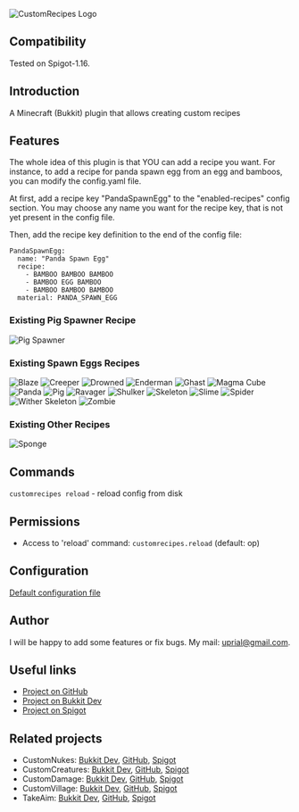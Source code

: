 ![CustomRecipes Logo](images/customrecipes-logo.png)

## Compatibility

Tested on Spigot-1.16.

## Introduction

A Minecraft (Bukkit) plugin that allows creating custom recipes

## Features

The whole idea of this plugin is that YOU can add a recipe you want. For instance, to add a recipe for panda spawn egg from an egg and bamboos, you can modify the config.yaml file.

At first, add a recipe key "PandaSpawnEgg" to the "enabled-recipes" config section. You may choose any name you want for the recipe key, that is not yet present in the config file.

Then, add the recipe key definition to the end of the config file:

    PandaSpawnEgg:
      name: "Panda Spawn Egg"
      recipe:
        - BAMBOO BAMBOO BAMBOO
        - BAMBOO EGG BAMBOO
        - BAMBOO BAMBOO BAMBOO
      material: PANDA_SPAWN_EGG

### Existing Pig Spawner Recipe
![Pig Spawner](https://raw.githubusercontent.com/uprial/customrecipes/master/images/pig_spawner.png)

### Existing Spawn Eggs Recipes
![Blaze](https://raw.githubusercontent.com/uprial/customrecipes/master/images/blaze_spawn_egg.png)
![Creeper](https://raw.githubusercontent.com/uprial/customrecipes/master/images/creeper_spawn_egg.png)
![Drowned](https://raw.githubusercontent.com/uprial/customrecipes/master/images/drowned_spawn_egg.png)
![Enderman](https://raw.githubusercontent.com/uprial/customrecipes/master/images/enderman_spawn_egg.png)
![Ghast](https://raw.githubusercontent.com/uprial/customrecipes/master/images/ghast_spawn_egg.png)
![Magma Cube](https://raw.githubusercontent.com/uprial/customrecipes/master/images/magma_cube_spawn_egg.png)
![Panda](https://raw.githubusercontent.com/uprial/customrecipes/master/images/panda_spawn_egg.png)
![Pig](https://raw.githubusercontent.com/uprial/customrecipes/master/images/pig_spawn_egg.png)
![Ravager](https://raw.githubusercontent.com/uprial/customrecipes/master/images/ravager_spawn_egg.png)
![Shulker](https://raw.githubusercontent.com/uprial/customrecipes/master/images/shulker_spawn_egg.png)
![Skeleton](https://raw.githubusercontent.com/uprial/customrecipes/master/images/skeleton_spawn_egg.png)
![Slime](https://raw.githubusercontent.com/uprial/customrecipes/master/images/slime_spawn_egg.png)
![Spider](https://raw.githubusercontent.com/uprial/customrecipes/master/images/spider_spawn_egg.png)
![Wither Skeleton](https://raw.githubusercontent.com/uprial/customrecipes/master/images/wither_skeleton_spawn_egg.png)
![Zombie](https://raw.githubusercontent.com/uprial/customrecipes/master/images/zombie_spawn_egg.png)

### Existing Other Recipes
![Sponge](https://raw.githubusercontent.com/uprial/customrecipes/master/images/sponge.png)


## Commands

`customrecipes reload` - reload config from disk

## Permissions

* Access to 'reload' command:
`customrecipes.reload` (default: op)

## Configuration
[Default configuration file](src/main/resources/config.yml)

## Author
I will be happy to add some features or fix bugs. My mail: uprial@gmail.com.

## Useful links
* [Project on GitHub](https://github.com/uprial/customrecipes/)
* [Project on Bukkit Dev](https://dev.bukkit.org/projects/custom-recipes)
* [Project on Spigot](https://www.spigotmc.org/resources/customrecipes.89435/)

## Related projects
* CustomNukes: [Bukkit Dev](http://dev.bukkit.org/bukkit-plugins/customnukes/), [GitHub](https://github.com/uprial/customnukes), [Spigot](https://www.spigotmc.org/resources/customnukes.68710/)
* CustomCreatures: [Bukkit Dev](http://dev.bukkit.org/bukkit-plugins/customcreatures/), [GitHub](https://github.com/uprial/customcreatures), [Spigot](https://www.spigotmc.org/resources/customcreatures.68711/)
* CustomDamage: [Bukkit Dev](http://dev.bukkit.org/bukkit-plugins/customdamage/), [GitHub](https://github.com/uprial/customdamage), [Spigot](https://www.spigotmc.org/resources/customdamage.68712/)
* CustomVillage: [Bukkit Dev](http://dev.bukkit.org/bukkit-plugins/customvillage/), [GitHub](https://github.com/uprial/customvillage/), [Spigot](https://www.spigotmc.org/resources/customvillage.69170/)
* TakeAim: [Bukkit Dev](https://dev.bukkit.org/projects/takeaim), [GitHub](https://github.com/uprial/takeaim), [Spigot](https://www.spigotmc.org/resources/takeaim.68713/)

